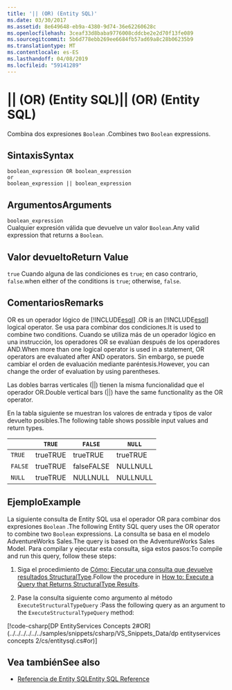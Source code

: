 ```yaml
---
title: '|| (OR) (Entity SQL)'
ms.date: 03/30/2017
ms.assetid: 8e649648-eb9a-4380-9d74-36e62260628c
ms.openlocfilehash: 3ceaf33d8baba9776008cddcbe2e2d70f13fe089
ms.sourcegitcommit: 5b6d778ebb269ee6684fb57ad69a8c28b06235b9
ms.translationtype: MT
ms.contentlocale: es-ES
ms.lasthandoff: 04/08/2019
ms.locfileid: "59141289"
---
```

# <a name="-or-entity-sql"></a><span data-ttu-id="cb614-102">|| (OR) (Entity SQL)</span><span class="sxs-lookup"><span data-stu-id="cb614-102">|| (OR) (Entity SQL)</span></span>
<span data-ttu-id="cb614-103">Combina dos expresiones `Boolean` .</span><span class="sxs-lookup"><span data-stu-id="cb614-103">Combines two `Boolean` expressions.</span></span>  
  
## <a name="syntax"></a><span data-ttu-id="cb614-104">Sintaxis</span><span class="sxs-lookup"><span data-stu-id="cb614-104">Syntax</span></span>  
  
```  
boolean_expression OR boolean_expression  
or   
boolean_expression || boolean_expression  
```  
  
## <a name="arguments"></a><span data-ttu-id="cb614-105">Argumentos</span><span class="sxs-lookup"><span data-stu-id="cb614-105">Arguments</span></span>  
 `boolean_expression`  
 <span data-ttu-id="cb614-106">Cualquier expresión válida que devuelve un valor `Boolean`.</span><span class="sxs-lookup"><span data-stu-id="cb614-106">Any valid expression that returns a `Boolean`.</span></span>  
  
## <a name="return-value"></a><span data-ttu-id="cb614-107">Valor devuelto</span><span class="sxs-lookup"><span data-stu-id="cb614-107">Return Value</span></span>  
 `true` <span data-ttu-id="cb614-108">Cuando alguna de las condiciones es `true`; en caso contrario, `false`.</span><span class="sxs-lookup"><span data-stu-id="cb614-108">when either of the conditions is `true`; otherwise, `false`.</span></span>  
  
## <a name="remarks"></a><span data-ttu-id="cb614-109">Comentarios</span><span class="sxs-lookup"><span data-stu-id="cb614-109">Remarks</span></span>  
 <span data-ttu-id="cb614-110">OR es un operador lógico de [!INCLUDE[esql](../../../../../../includes/esql-md.md)] .</span><span class="sxs-lookup"><span data-stu-id="cb614-110">OR is an [!INCLUDE[esql](../../../../../../includes/esql-md.md)] logical operator.</span></span> <span data-ttu-id="cb614-111">Se usa para combinar dos condiciones.</span><span class="sxs-lookup"><span data-stu-id="cb614-111">It is used to combine two conditions.</span></span> <span data-ttu-id="cb614-112">Cuando se utiliza más de un operador lógico en una instrucción, los operadores OR se evalúan después de los operadores AND.</span><span class="sxs-lookup"><span data-stu-id="cb614-112">When more than one logical operator is used in a statement, OR operators are evaluated after AND operators.</span></span> <span data-ttu-id="cb614-113">Sin embargo, se puede cambiar el orden de evaluación mediante paréntesis.</span><span class="sxs-lookup"><span data-stu-id="cb614-113">However, you can change the order of evaluation by using parentheses.</span></span>  
  
 <span data-ttu-id="cb614-114">Las dobles barras verticales (&#124;&#124;) tienen la misma funcionalidad que el operador OR.</span><span class="sxs-lookup"><span data-stu-id="cb614-114">Double vertical bars (&#124;&#124;) have the same functionality as the OR operator.</span></span>  
  
 <span data-ttu-id="cb614-115">En la tabla siguiente se muestran los valores de entrada y tipos de valor devuelto posibles.</span><span class="sxs-lookup"><span data-stu-id="cb614-115">The following table shows possible input values and return types.</span></span>  
  
||`TRUE`|`FALSE`|`NULL`|  
|-|------------|-------------|------------|  
|`TRUE`|<span data-ttu-id="cb614-116">true</span><span class="sxs-lookup"><span data-stu-id="cb614-116">TRUE</span></span>|<span data-ttu-id="cb614-117">true</span><span class="sxs-lookup"><span data-stu-id="cb614-117">TRUE</span></span>|<span data-ttu-id="cb614-118">true</span><span class="sxs-lookup"><span data-stu-id="cb614-118">TRUE</span></span>|  
|`FALSE`|<span data-ttu-id="cb614-119">true</span><span class="sxs-lookup"><span data-stu-id="cb614-119">TRUE</span></span>|<span data-ttu-id="cb614-120">false</span><span class="sxs-lookup"><span data-stu-id="cb614-120">FALSE</span></span>|<span data-ttu-id="cb614-121">NULL</span><span class="sxs-lookup"><span data-stu-id="cb614-121">NULL</span></span>|  
|`NULL`|<span data-ttu-id="cb614-122">true</span><span class="sxs-lookup"><span data-stu-id="cb614-122">TRUE</span></span>|<span data-ttu-id="cb614-123">NULL</span><span class="sxs-lookup"><span data-stu-id="cb614-123">NULL</span></span>|<span data-ttu-id="cb614-124">NULL</span><span class="sxs-lookup"><span data-stu-id="cb614-124">NULL</span></span>|  
  
## <a name="example"></a><span data-ttu-id="cb614-125">Ejemplo</span><span class="sxs-lookup"><span data-stu-id="cb614-125">Example</span></span>  
 <span data-ttu-id="cb614-126">La siguiente consulta de Entity SQL usa el operador OR para combinar dos expresiones `Boolean` .</span><span class="sxs-lookup"><span data-stu-id="cb614-126">The following Entity SQL query uses the OR operator to combine two `Boolean` expressions.</span></span> <span data-ttu-id="cb614-127">La consulta se basa en el modelo AdventureWorks Sales.</span><span class="sxs-lookup"><span data-stu-id="cb614-127">The query is based on the AdventureWorks Sales Model.</span></span> <span data-ttu-id="cb614-128">Para compilar y ejecutar esta consulta, siga estos pasos:</span><span class="sxs-lookup"><span data-stu-id="cb614-128">To compile and run this query, follow these steps:</span></span>  
  
1.  <span data-ttu-id="cb614-129">Siga el procedimiento de [Cómo: Ejecutar una consulta que devuelve resultados StructuralType](../../../../../../docs/framework/data/adonet/ef/how-to-execute-a-query-that-returns-structuraltype-results.md).</span><span class="sxs-lookup"><span data-stu-id="cb614-129">Follow the procedure in [How to: Execute a Query that Returns StructuralType Results](../../../../../../docs/framework/data/adonet/ef/how-to-execute-a-query-that-returns-structuraltype-results.md).</span></span>  
  
2.  <span data-ttu-id="cb614-130">Pase la consulta siguiente como argumento al método `ExecuteStructuralTypeQuery` :</span><span class="sxs-lookup"><span data-stu-id="cb614-130">Pass the following query as an argument to the `ExecuteStructuralTypeQuery` method:</span></span>  
  
 [!code-csharp[DP EntityServices Concepts 2#OR](../../../../../../samples/snippets/csharp/VS_Snippets_Data/dp entityservices concepts 2/cs/entitysql.cs#or)]  
  
## <a name="see-also"></a><span data-ttu-id="cb614-131">Vea también</span><span class="sxs-lookup"><span data-stu-id="cb614-131">See also</span></span>

- [<span data-ttu-id="cb614-132">Referencia de Entity SQL</span><span class="sxs-lookup"><span data-stu-id="cb614-132">Entity SQL Reference</span></span>](../../../../../../docs/framework/data/adonet/ef/language-reference/entity-sql-reference.md)
